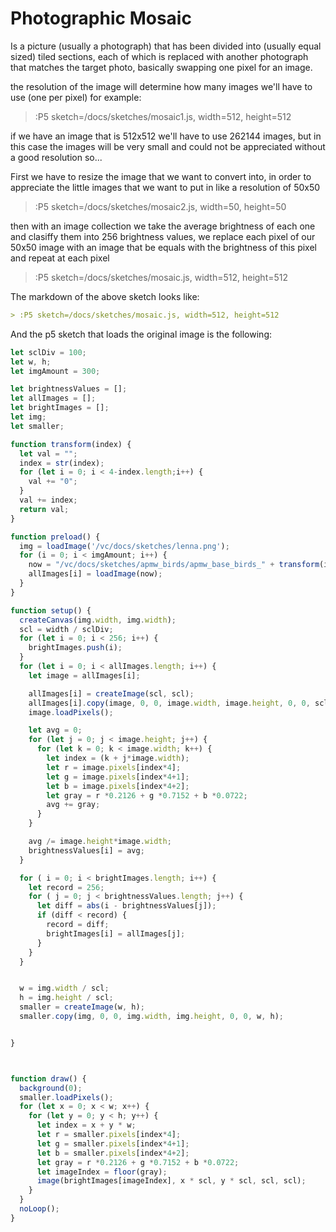 # Photographic Mosaic
Is a picture (usually a photograph) that has been divided into (usually equal sized) tiled sections, each of which is replaced with another photograph that matches the target photo, basically swapping one pixel for an image.

the resolution of the image will determine how many images we'll have to use (one per pixel)
for example:

> :P5 sketch=/docs/sketches/mosaic1.js, width=512, height=512

if we have an image that is 512x512 we'll have to use 262144 images, but in this case the images will be very small and could not be appreciated without a good resolution so...

First we have to resize the image that we want to convert into, in order to appreciate the little images that we want to put in
like a resolution of 50x50 

> :P5 sketch=/docs/sketches/mosaic2.js, width=50, height=50

then with an image collection we take the average brightness of each one and clasiffy them into 256 brightness values,
we replace each pixel of our 50x50 image with an image that be equals with the brightness of this pixel and repeat at each pixel 

> :P5 sketch=/docs/sketches/mosaic.js, width=512, height=512


The markdown of the above sketch looks like:

```md
> :P5 sketch=/docs/sketches/mosaic.js, width=512, height=512
```

And the p5 sketch that loads the original image is the following:


```js | mosaic.js
let sclDiv = 100;
let w, h;
let imgAmount = 300;

let brightnessValues = [];
let allImages = [];
let brightImages = [];
let img;
let smaller;

function transform(index) {
  let val = "";
  index = str(index);
  for (let i = 0; i < 4-index.length;i++) {
    val += "0";
  }
  val += index;
  return val;
}

function preload() {
  img = loadImage('/vc/docs/sketches/lenna.png');
  for (i = 0; i < imgAmount; i++) {
    now = "/vc/docs/sketches/apmw_birds/apmw_base_birds_" + transform(i+1) + '.jpg';
    allImages[i] = loadImage(now);
  }
}

function setup() {
  createCanvas(img.width, img.width);
  scl = width / sclDiv;
  for (let i = 0; i < 256; i++) {
    brightImages.push(i);
  }
  for (let i = 0; i < allImages.length; i++) {
    let image = allImages[i];

    allImages[i] = createImage(scl, scl);
    allImages[i].copy(image, 0, 0, image.width, image.height, 0, 0, scl, scl);
    image.loadPixels();

    let avg = 0;
    for (let j = 0; j < image.height; j++) {
      for (let k = 0; k < image.width; k++) {
        let index = (k + j*image.width);
        let r = image.pixels[index*4];
        let g = image.pixels[index*4+1];
        let b = image.pixels[index*4+2];
        let gray = r *0.2126 + g *0.7152 + b *0.0722;
        avg += gray;
      }
    }

    avg /= image.height*image.width;
    brightnessValues[i] = avg;
  }

  for ( i = 0; i < brightImages.length; i++) {
    let record = 256;
    for ( j = 0; j < brightnessValues.length; j++) {
      let diff = abs(i - brightnessValues[j]);
      if (diff < record) {
        record = diff;
        brightImages[i] = allImages[j];
      }
    }
  }


  w = img.width / scl;
  h = img.height / scl;
  smaller = createImage(w, h);
  smaller.copy(img, 0, 0, img.width, img.height, 0, 0, w, h);


}



function draw() {
  background(0);
  smaller.loadPixels();
  for (let x = 0; x < w; x++) {
    for (let y = 0; y < h; y++) {
      let index = x + y * w;
      let r = smaller.pixels[index*4];
      let g = smaller.pixels[index*4+1];
      let b = smaller.pixels[index*4+2];
      let gray = r *0.2126 + g *0.7152 + b *0.0722;
      let imageIndex = floor(gray);
      image(brightImages[imageIndex], x * scl, y * scl, scl, scl);
    }
  }
  noLoop();
}

```